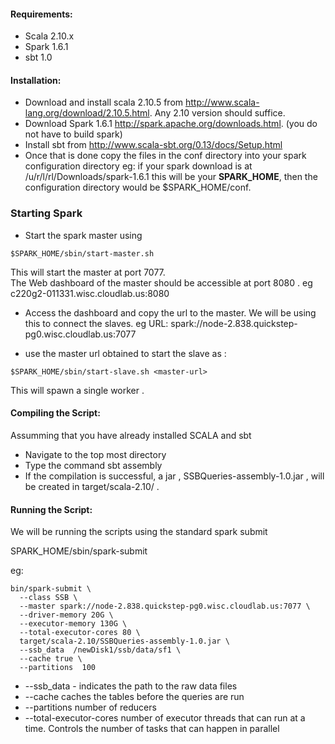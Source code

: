 #### Requirements:
- Scala 2.10.x
- Spark 1.6.1
- sbt 1.0
#### Installation:
- Download and install scala 2.10.5 from http://www.scala-lang.org/download/2.10.5.html. Any 2.10 version should suffice.
- Download Spark 1.6.1 http://spark.apache.org/downloads.html. (you do not have to build spark)
- Install sbt  from http://www.scala-sbt.org/0.13/docs/Setup.html
- Once that is done copy the files in the conf directory into your spark  configuration directory
eg: if your spark  download is at  /u/r/l/rl/Downloads/spark-1.6.1
this will be your **SPARK_HOME**, then the  configuration  directory would be 
$SPARK_HOME/conf.
### Starting Spark
- Start the spark master using 
```
$SPARK_HOME/sbin/start-master.sh
```
This will start the master at port 7077.  
The Web dashboard of the master should  be accessible  at port 8080 .
eg c220g2-011331.wisc.cloudlab.us:8080

- Access the  dashboard and  copy the url to the master. We will be using this to connect the slaves.
eg URL: spark://node-2.838.quickstep-pg0.wisc.cloudlab.us:7077

- use the master url obtained to start the slave as :
```
$SPARK_HOME/sbin/start-slave.sh <master-url>
```
This will spawn  a single worker .

#### Compiling the Script:
Assumming that you have already installed SCALA and sbt

- Navigate to the top most directory
- Type the command sbt assembly
- If the compilation is successful, a jar , SSBQueries-assembly-1.0.jar , will be created in  target/scala-2.10/ .

#### Running the Script:

We will be running the scripts using the standard spark submit

SPARK_HOME/sbin/spark-submit

eg:
```
bin/spark-submit \
  --class SSB \
  --master spark://node-2.838.quickstep-pg0.wisc.cloudlab.us:7077 \
  --driver-memory 20G \
  --executor-memory 130G \
  --total-executor-cores 80 \
  target/scala-2.10/SSBQueries-assembly-1.0.jar \
  --ssb_data  /newDisk1/ssb/data/sf1 \
  --cache true \
  --partitions  100
```
- --ssb_data - indicates the path to the raw data files
- --cache caches the tables before the queries are run
- --partitions  number of reducers
- --total-executor-cores  number of executor threads that can run at a time. Controls the number of tasks that can happen in parallel
